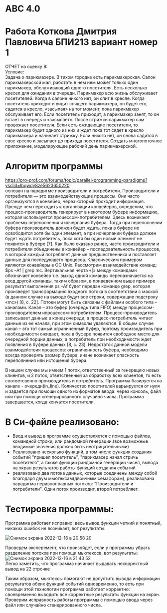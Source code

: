 # ABC 4.0
# Работа Коткова Дмитрия Павловича БПИ213 вариант номер 1 
ОТЧЕТ на оценку 8:  
Условие:  
Задача о парикмахере. В тихом городке есть парикмахерская. Салон парикмахерской мал, работать в нем нем может только один парикмахер, обслуживающий одного посетителя. Есть несколько кресел для ожидания в очереди. Парикмахер всю жизнь обслуживает посетителей. Когда в салоне никого нет, он спит в кресле. Когда посетитель приходит и видит спящего парикмахера, он будет его, садится в кресло, «засыпая» на тот момент, пока парикмахер обслуживает его. Если посетитель приходит, а парикмахер занят, то он встает в очередь и «засыпает». После стрижки парикмахер сам провожает посетителя. Если есть ожидающие посетители, то парикмахер будит одного из них и ждет пока тот сядет в кресло парикмахера и начинает стрижку. Если никого нет, он снова садится в свое кресло и засыпает до прихода посетителя. Создать многопоточное приложение, моделирующее рабочий день парикмахерской.
# Алгоритм программы  
https://pro-prof.com/forums/topic/parallel-programming-paradigms?ysclid=lbqwdy8ze5623650220  
основан на парадигме производители и потребители.
Производители и потребители — это взаимодействующие процессы. Они часто организуются в конвейер, через который проходит информация.
Прежде чем переходить к организации конвейеров, определим, что процесс-производитель генерирует в некотором буфере информацию, которая используется процессом-потребителем.
Здесь возникают проблемы переполнения и исчерпания буфера. Тогда при переполнении буфера производитель должен будет ждать, пока в буфере не освободится хотя бы один элемент, а при исчерпании буфера должен будет ждать потребитель, пока хотя бы один новый элемент не появится в буфере [7].
Как было сказано ранее, часто производители и потребители объединены в конвейер – последовательность процессов, в которой каждый потребляет данные предшественника и поставляет данные для последующего процесса.
Классическим примером являются конвейеры в ОС Unix. Рассмотрим взаимодействие команд:
$ps –Af | grep mc. 
Вертикальная черта «|» между командами обозначает конвейер т.е. выход одной команды переназначается на вход другой команды, таким образом, в приведенном выше примере результат выполнения ps –Af будет передан команде grep, которая произведет трансформацию входного потока в соответствии с маской (в данном случае на выходе будут все строки, содержащие подстроку «mc») [8, c. 22].
Потоки могут быть связаны с файлами особого типа – каналами. Канал – это буфер (очередь типа FIFO) между процессом-производителем ипроцессом-потребителем. Процесс-производитель записывает данные в конец очереди, а процесс-потребитель читает данные из ее начала, при этом символы удаляются. В общем случае канал – это тот самый ограниченный буфер, поэтому производитель при необходимости ожидает, пока в буфере появится свободное место для очередной порции данных, а потребитель при необходимости ждет появления в буфере данных [8, c. 23].
Недостаток данной модели взаимодействия процессов: ограниченность буфера, необходимо всегда проверять размер буфера, иначе возникает опасность  переполнения или истощения буфера.    
  
В нашем случае мы имеем 1 поток, ответственный за генерацию новых клиентов, и 2 поток, ответственный за обработку всех клиентов, то есть соответсвенно производитель и потребитель. Программа базируется на канале - очереди(in_line). Количество посетителей варьируется от нуля и задается при помощи одного из форматов ввода: через консоль, файл или при помощи сгенерированного случайно числа. Программа завершается, когда кончатся посетители.
# В Си-файле реализовано:
 * Ввод и вывод в программе осуществляется с помощью файлов, командной строки, или рандомной генерации.(все возможные вводимые значения должно быть неотрицательными)
 * Реализовано несколько функций, в том числе функция создания событий "пришел посетитель", "парикмахер начал стричь посетителя", а также функции рандомной
 генерации чисел, вывода на экран результатов работы функций создания событий.
 * реализовано два потока данных, которые соединены между собой благодаря двум мьютексам(двоичным семафорам), реализована парадигма неравноправных потоков: "Производители и потребители". Один поток производит, второй потребляет.
 # Тестировка программы:
Программа работает исправно: весь вывод функции четкий и понятный, никаких ошибок не возникает, вот результаты:

![Снимок экрана 2022-12-16 в 20 58 20](https://user-images.githubusercontent.com/75154790/208159902-79f31797-7ae1-481e-a7e9-e120fcf8536c.png)

Проведем эксперемент, что произойдет, если у программы убрать разделение потоков при помощи мьютекосв, вот результаты:  
![Снимок экрана 2022-12-16 в 21 43 52](https://user-images.githubusercontent.com/75154790/208167307-a566ddeb-3948-4a9a-8cc8-70da74189178.png)  
Легко заметить, что программа начинает выдавать некорректный вывод на 22 строчке


Таким образом, мьютексы помогают не допустить вывода информации результатов обеих функций событий одновременно, то есть при помощи этой технологии программа работает корректно: своевременно выводить все корректные результаты функции на экран.
Проверим исправность работы программы с помощью ввода через файл или случайно сгенерированного числа.
